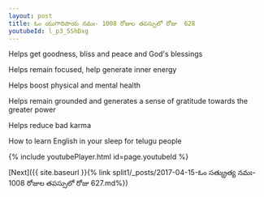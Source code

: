 ```yaml
---
layout: post
title: ఓం యుగాదిపాయ నమః- 1008 రోజుల తపస్సులో రోజు  628
youtubeId: l_p3_5ShDxg
---
```

 
 
Helps get goodness, bliss and peace and God's blessings
 
Helps remain focused, help generate inner energy 
 
Helps boost physical and mental health 
 
Helps remain grounded and generates a sense of gratitude towards the greater power 
 
Helps reduce bad karma
 
How to learn English in your sleep for telugu people
 
 
 
 


{% include youtubePlayer.html id=page.youtubeId %}
 
[Next]({{ site.baseurl }}{% link split1/_posts/2017-04-15-ఓం సత్క్రుత్య నమః- 1008 రోజుల తపస్సులో రోజు  627.md%})
 
